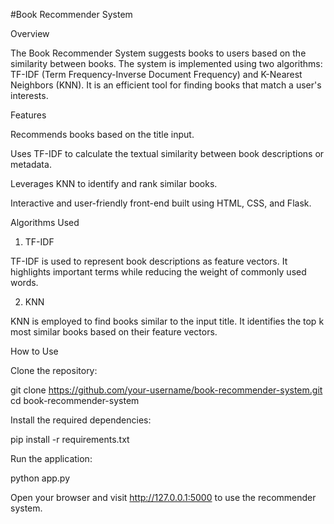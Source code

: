 #Book Recommender System

Overview

The Book Recommender System suggests books to users based on the similarity between books. The system is implemented using two algorithms: TF-IDF (Term Frequency-Inverse Document Frequency) and K-Nearest Neighbors (KNN). It is an efficient tool for finding books that match a user's interests.

Features

Recommends books based on the title input.

Uses TF-IDF to calculate the textual similarity between book descriptions or metadata.

Leverages KNN to identify and rank similar books.

Interactive and user-friendly front-end built using HTML, CSS, and Flask.

Algorithms Used

1. TF-IDF

TF-IDF is used to represent book descriptions as feature vectors. It highlights important terms while reducing the weight of commonly used words.

2. KNN

KNN is employed to find books similar to the input title. It identifies the top k most similar books based on their feature vectors.

How to Use

Clone the repository:

git clone https://github.com/your-username/book-recommender-system.git
cd book-recommender-system

Install the required dependencies:

pip install -r requirements.txt

Run the application:

python app.py

Open your browser and visit http://127.0.0.1:5000 to use the recommender system.
